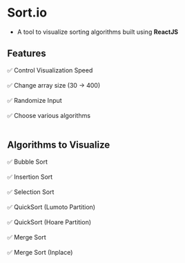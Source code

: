 # Sort.io

- A tool to visualize sorting algorithms built using **ReactJS**

## Features
:white_check_mark:  Control Visualization Speed<br><br>
:white_check_mark:  Change array size (30 -> 400)<br><br>
:white_check_mark:  Randomize Input<br><br>
:white_check_mark:  Choose various algorithms<br><br>

## Algorithms to Visualize
:white_check_mark:  Bubble Sort<br><br>
:white_check_mark:  Insertion Sort<br><br>
:white_check_mark:  Selection Sort<br><br>
:white_check_mark:  QuickSort (Lumoto Partition)<br><br>
:white_check_mark:  QuickSort (Hoare Partition)<br><br>
:white_check_mark:  Merge Sort<br><br>
:white_check_mark:  Merge Sort (Inplace)<br><br>

